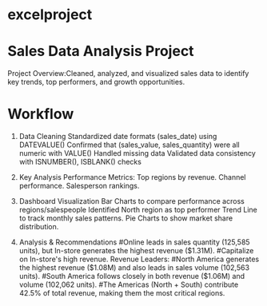 # excelproject
# Sales Data Analysis Project
Project Overview:Cleaned, analyzed, and visualized sales data to identify key trends, top performers, and growth opportunities.
# Workflow
1. Data Cleaning
Standardized date formats (sales_date) using DATEVALUE()
Confirmed that (sales_value, sales_quantity) were all numeric with VALUE()
Handled missing data
Validated data consistency with ISNUMBER(), ISBLANK() checks

2. Key Analysis
Performance Metrics:
Top regions by revenue. 
Channel performance. 
Salesperson rankings.

3. Dashboard Visualization
Bar Charts to compare performance across regions/salespeople	Identified North region as top performer
Trend Line to track monthly sales patterns.	
Pie Charts to show market share distribution.

4. Analysis & Recommendations
#Online leads in sales quantity (125,585 units), but In-store generates the highest revenue ($1.31M).
#Capitalize on In-store's high revenue.
Revenue Leaders:
#North America generates the highest revenue ($1.08M) and also leads in sales volume (102,563 units).
#South America follows closely in both revenue ($1.06M) and volume (102,062 units).
#The Americas (North + South) contribute 42.5% of total revenue, making them the most critical regions.


